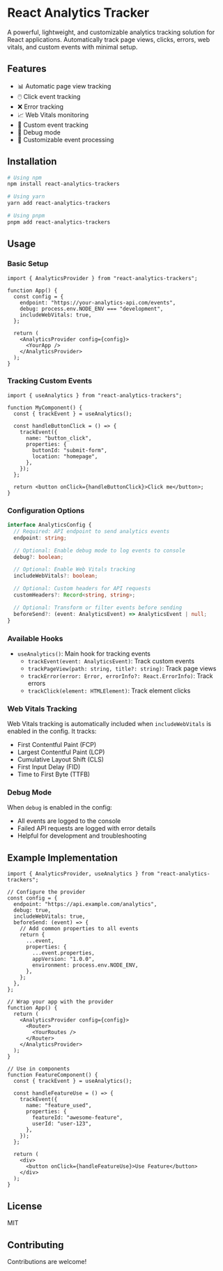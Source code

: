 # React Analytics Tracker

A powerful, lightweight, and customizable analytics tracking solution for React applications. Automatically track page views, clicks, errors, web vitals, and custom events with minimal setup.

## Features

- 📊 Automatic page view tracking
- 🖱️ Click event tracking
- ❌ Error tracking
- 📈 Web Vitals monitoring
- 🎯 Custom event tracking
- 🐛 Debug mode
- 🔧 Customizable event processing

## Installation

```bash
# Using npm
npm install react-analytics-trackers

# Using yarn
yarn add react-analytics-trackers

# Using pnpm
pnpm add react-analytics-trackers
```

## Usage

### Basic Setup

```tsx
import { AnalyticsProvider } from "react-analytics-trackers";

function App() {
  const config = {
    endpoint: "https://your-analytics-api.com/events",
    debug: process.env.NODE_ENV === "development",
    includeWebVitals: true,
  };

  return (
    <AnalyticsProvider config={config}>
      <YourApp />
    </AnalyticsProvider>
  );
}
```

### Tracking Custom Events

```tsx
import { useAnalytics } from "react-analytics-trackers";

function MyComponent() {
  const { trackEvent } = useAnalytics();

  const handleButtonClick = () => {
    trackEvent({
      name: "button_click",
      properties: {
        buttonId: "submit-form",
        location: "homepage",
      },
    });
  };

  return <button onClick={handleButtonClick}>Click me</button>;
}
```

### Configuration Options

```typescript
interface AnalyticsConfig {
  // Required: API endpoint to send analytics events
  endpoint: string;

  // Optional: Enable debug mode to log events to console
  debug?: boolean;

  // Optional: Enable Web Vitals tracking
  includeWebVitals?: boolean;

  // Optional: Custom headers for API requests
  customHeaders?: Record<string, string>;

  // Optional: Transform or filter events before sending
  beforeSend?: (event: AnalyticsEvent) => AnalyticsEvent | null;
}
```

### Available Hooks

- `useAnalytics()`: Main hook for tracking events
  - `trackEvent(event: AnalyticsEvent)`: Track custom events
  - `trackPageView(path: string, title?: string)`: Track page views
  - `trackError(error: Error, errorInfo?: React.ErrorInfo)`: Track errors
  - `trackClick(element: HTMLElement)`: Track element clicks

### Web Vitals Tracking

Web Vitals tracking is automatically included when `includeWebVitals` is enabled in the config. It tracks:

- First Contentful Paint (FCP)
- Largest Contentful Paint (LCP)
- Cumulative Layout Shift (CLS)
- First Input Delay (FID)
- Time to First Byte (TTFB)

### Debug Mode

When `debug` is enabled in the config:

- All events are logged to the console
- Failed API requests are logged with error details
- Helpful for development and troubleshooting

## Example Implementation

```tsx
import { AnalyticsProvider, useAnalytics } from "react-analytics-trackers";

// Configure the provider
const config = {
  endpoint: "https://api.example.com/analytics",
  debug: true,
  includeWebVitals: true,
  beforeSend: (event) => {
    // Add common properties to all events
    return {
      ...event,
      properties: {
        ...event.properties,
        appVersion: "1.0.0",
        environment: process.env.NODE_ENV,
      },
    };
  },
};

// Wrap your app with the provider
function App() {
  return (
    <AnalyticsProvider config={config}>
      <Router>
        <YourRoutes />
      </Router>
    </AnalyticsProvider>
  );
}

// Use in components
function FeatureComponent() {
  const { trackEvent } = useAnalytics();

  const handleFeatureUse = () => {
    trackEvent({
      name: "feature_used",
      properties: {
        featureId: "awesome-feature",
        userId: "user-123",
      },
    });
  };

  return (
    <div>
      <button onClick={handleFeatureUse}>Use Feature</button>
    </div>
  );
}
```

## License

MIT

## Contributing

Contributions are welcome!
